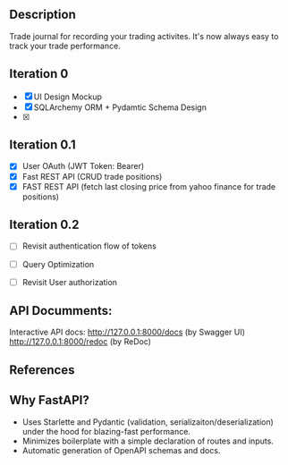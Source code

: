 ## Description 
Trade journal for recording your trading activites. It's now always easy to track your trade performance. 

## Iteration 0
- [X] UI Design Mockup 
- [X] SQLArchemy ORM + Pydamtic Schema Design 
- [X]  


## Iteration 0.1
- [X] User OAuth (JWT Token: Bearer)
- [X] Fast REST API (CRUD trade positions) 
- [X] FAST REST API (fetch last closing price from yahoo finance for trade positions) 

## Iteration 0.2
- [ ] Revisit authentication flow of tokens
- [ ] Query Optimization 
- [ ] Revisit User authorization 


## API Documments: 
Interactive API docs:
http://127.0.0.1:8000/docs (by Swagger UI)
http://127.0.0.1:8000/redoc (by ReDoc)



## References 


## Why FastAPI?
- Uses Starlette and Pydantic (validation, serializaiton/deserialization) under the hood for blazing-fast performance.
- Minimizes boilerplate with a simple declaration of routes and inputs.
- Automatic generation of OpenAPI schemas and docs.
